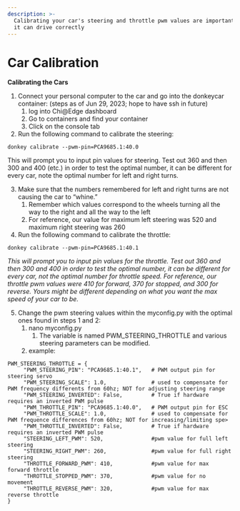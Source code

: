 ```yaml
---
description: >-
  Calibrating your car's steering and throttle pwm values are important so that
  it can drive correctly
---
```


# Car Calibration

**Calibrating the Cars**

1. Connect your personal computer to the car and go into the donkeycar container: (steps as of Jun 29, 2023; hope to have ssh in future)
   1. log into Chi@Edge dashboard
   2. Go to containers and find your container
   3. Click on the console tab
2. Run the following command to calibrate the steering:

```
donkey calibrate --pwm-pin=PCA9685.1:40.0
```

This will prompt you to input pin values for steering. Test out 360 and then 300 and 400 (etc.) in order to test the optimal number, it can be different for every car, note the optimal number for left and right turns.

3. Make sure that the numbers remembered for left and right turns are not causing the car to “whine.”
   1. Remember which values correspond to the wheels turning all the way to the right and all the way to the left
   2. For reference, our value for maximum left steering was 520 and maximum right steering was 260
4. Run the following command to calibrate the throttle:

```
donkey calibrate --pwm-pin=PCA9685.1:40.1
```

_This will prompt you to input pin values for the throttle. Test out 360 and then 300 and 400 in order to test the optimal number, it can be different for every car, not the optimal number for throttle speed. For reference, our throttle pwm values were 410 for forward, 370 for stopped, and 300 for reverse. Yours might be different depending on what you want the max speed of your car to be._

5. Change the pwm steering values within the myconfig.py with the optimal ones found in steps 1 and 2:
   1. nano myconfig.py
      1. The variable is named PWM\_STEERING\_THROTTLE and various steering parameters can be modified.
   2. example:

```
PWM_STEERING_THROTTLE = {
     "PWM_STEERING_PIN": "PCA9685.1:40.1",   # PWM output pin for steering servo
     "PWM_STEERING_SCALE": 1.0,              # used to compensate for PWM frequency differents from 60hz; NOT for adjusting steering range
     "PWM_STEERING_INVERTED": False,         # True if hardware requires an inverted PWM pulse
     "PWM_THROTTLE_PIN": "PCA9685.1:40.0",   # PWM output pin for ESC
     "PWM_THROTTLE_SCALE": 1.0,              # used to compensate for PWM frequence differences from 60hz; NOT for increasing/limiting spe>
     "PWM_THROTTLE_INVERTED": False,         # True if hardware requires an inverted PWM pulse
     "STEERING_LEFT_PWM": 520,               #pwm value for full left steering
     "STEERING_RIGHT_PWM": 260,              #pwm value for full right steering
     "THROTTLE_FORWARD_PWM": 410,            #pwm value for max forward throttle
     "THROTTLE_STOPPED_PWM": 370,            #pwm value for no movement
     "THROTTLE_REVERSE_PWM": 320,            #pwm value for max reverse throttle
}
```
